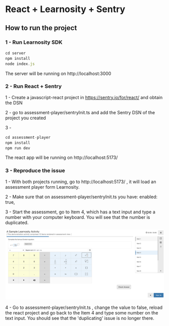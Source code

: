 # React + Learnosity + Sentry

## How to run the project

### 1 - Run Learnosity SDK

```js
cd server
npm install
node index.js
```

The server will be running on http://localhost:3000

### 2 - Run React + Sentry

1 - Create a javascript-react project in https://sentry.io/for/react/ and obtain the DSN

2 - go to assessment-player/sentryInit.ts and add the Sentry DSN of the project you created

3 -

```js
cd assessment-player
npm install
npm run dev
```

The react app will be running on http://localhost:5173/

### 3 - Reproduce the issue

1 - With both projects running, go to http://localhost:5173/ , it will load an assessment player form Learnosity.

2 - Make sure that on assessment-player/sentryInit.ts you have: enabled: true,

3 - Start the assessment, go to Item 4, which has a text input and type a number with your computer keyboard. You will see that the number is duplicated.

![alt text](image-1.png)

4 - Go to assessment-player/sentryInit.ts , change the value to false, reload the react project and go back to the Item 4 and type some number on the text input. You should see that the 'duplicating' issue is no longer there.
